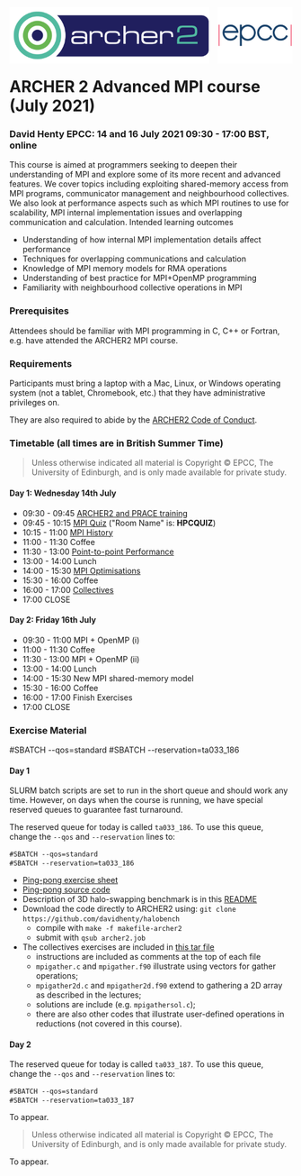 <img src="./images/Archer2_logo.png" width="355" height="100"
align="left"> <img src="./images/epcc_logo.jpg" align="right"
width="133" height="100">

<br /><br /><br /><br /><br />

# ARCHER 2 Advanced MPI course (July 2021)

<h3>David Henty EPCC: 14 and 16 July 2021 09:30 - 17:00 BST, online</h3>

This course is aimed at programmers seeking to deepen their
understanding of MPI and explore some of its more recent and advanced
features. We cover topics including exploiting shared-memory access
from MPI programs, communicator management and neighbourhood
collectives. We also look at performance aspects such as which MPI
routines to use for scalability, MPI internal implementation issues
and overlapping communication and calculation.  Intended learning
outcomes

*  Understanding of how internal MPI implementation details affect performance
*  Techniques for overlapping communications and calculation
*  Knowledge of MPI memory models for RMA operations
*  Understanding of best practice for MPI+OpenMP programming
*  Familiarity with neighbourhood collective operations in MPI

<h3>Prerequisites</h3>

Attendees should be familiar with MPI programming in C, C++ or
Fortran, e.g. have attended the ARCHER2 MPI course.

<h3>Requirements</h3>

Participants must bring a laptop with a Mac, Linux, or Windows
operating system (not a tablet, Chromebook, etc.) that they have
administrative privileges on.

They are also required to abide by the [ARCHER2 Code of Conduct](https://www.archer2.ac.uk/about/policies/code-of-conduct.html).

<h3>Timetable (all times are in British Summer Time)</h3>

<p><blockquote>Unless otherwise indicated all material is Copyright
&copy; EPCC, The University of Edinburgh, and is only made available
for private study. </blockquote></p>

<h4>Day 1: Wednesday 14th July</h4>

 *   09:30 - 09:45 <a href="slides/L00-ARCHER2-PTC-Intro.pdf">ARCHER2 and PRACE training</a>
 *   09:45 - 10:15 <a href="https://b.socrative.com/login/student/">MPI Quiz</a> ("Room Name" is: **HPCQUIZ**)
 *   10:15 - 11:00 <a href="slides/MPI-Evolution.pdf">MPI History</a>
 *   11:00 - 11:30 Coffee
 *   11:30 - 13:00 <a href="slides/MPI-Internals.pdf">Point-to-point Performance</a>
 *   13:00 - 14:00 Lunch
 *   14:00 - 15:30 <a href="slides/MPI-Optimisation-ARCHER2.pdf">MPI Optimisations</a>
 *   15:30 - 16:00 Coffee
 *   16:00 - 17:00 <a href="slides/AMPP-Advanced-Collectives.pdf">Collectives</a>
 *   17:00 CLOSE

<h4>Day 2: Friday 16th July</h4>

 *   09:30 - 11:00 MPI + OpenMP (i)
 *   11:00 - 11:30 Coffee
 *   11:30 - 13:00 MPI + OpenMP (ii)
 *   13:00 - 14:00 Lunch
 *   14:00 - 15:30 New MPI shared-memory model
 *   15:30 - 16:00 Coffee
 *   16:00 - 17:00 Finish Exercises
 *   17:00 CLOSE

<h3>Exercise Material</h3>

#SBATCH --qos=standard
#SBATCH --reservation=ta033_186


<h4>Day 1</h4>

SLURM batch scripts are set to run in the short queue and should work any time. However, on days when the course is running, we have
special reserved queues to guarantee fast turnaround.

The reserved queue for today is called `ta033_186`. To use this queue, change the `--qos` and `--reservation` lines to:
````
#SBATCH --qos=standard
#SBATCH --reservation=ta033_186
````

 * <a href="exercises/ARCHER2-pingpong.pdf">Ping-pong exercise sheet</a>
 * <a href="https://github.com/EPCCed/archer2-AMPP-2021-07-14/raw/main/exercises/pingpong.tar">Ping-pong source code</a>
 * Description of 3D halo-swapping benchmark is in this <a href="https://github.com/davidhenty/halobench/">README</a>
 * Download the code directly to ARCHER2 using: `git clone https://github.com/davidhenty/halobench`
   - compile with `make -f makefile-archer2`
   - submit with `qsub archer2.job`
 * The collectives exercises are included in <a href="https://github.com/EPCCed/archer2-AMPP-2021-07-14/raw/main/exercises/collective.tar">this tar file</a>
   - instructions are included as comments at the top of each file
   - `mpigather.c` and `mpigather.f90` illustrate using vectors for gather operations;
   - `mpigather2d.c` and `mpigather2d.f90` extend to gathering a 2D array as described in the lectures;
   - solutions are include (e.g. `mpigathersol.c`);
   - there are also other codes that illustrate user-defined operations in reductions (not covered in this course).
 
<h4>Day 2</h4>

The reserved queue for today is called `ta033_187`. To use this queue, change the `--qos` and `--reservation` lines to:
````
#SBATCH --qos=standard
#SBATCH --reservation=ta033_187
````

To appear.

<p><blockquote>Unless otherwise indicated all material is Copyright &copy; EPCC, The University of Edinburgh, and is only made available for private study. </blockquote></p>

To appear.
